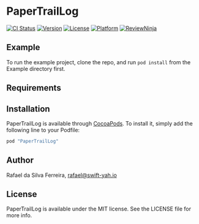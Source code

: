 # PaperTrailLog

[![CI Status](https://api.travis-ci.org/Swift-Yah/PaperTrailLog.svg?branch=master)](https://travis-ci.org/Swift-Yah/PaperTrailLog)
[![Version](https://img.shields.io/cocoapods/v/PaperTrailLog.svg?style=flat)](http://cocoapods.org/pods/PaperTrailLog)
[![License](https://img.shields.io/cocoapods/l/PaperTrailLog.svg?style=flat)](http://cocoapods.org/pods/PaperTrailLog)
[![Platform](https://img.shields.io/cocoapods/p/PaperTrailLog.svg?style=flat)](http://cocoapods.org/pods/PaperTrailLog)
[![ReviewNinja](https://app.review.ninja/60267947/badge)](https://app.review.ninja/Swift-Yah/PaperTrailLog)

## Example

To run the example project, clone the repo, and run `pod install` from the Example directory first.

## Requirements

## Installation

PaperTrailLog is available through [CocoaPods](http://cocoapods.org). To install
it, simply add the following line to your Podfile:

```ruby
pod "PaperTrailLog"
```

## Author

Rafael da Silva Ferreira, rafael@swift-yah.io

## License

PaperTrailLog is available under the MIT license. See the LICENSE file for more info.

